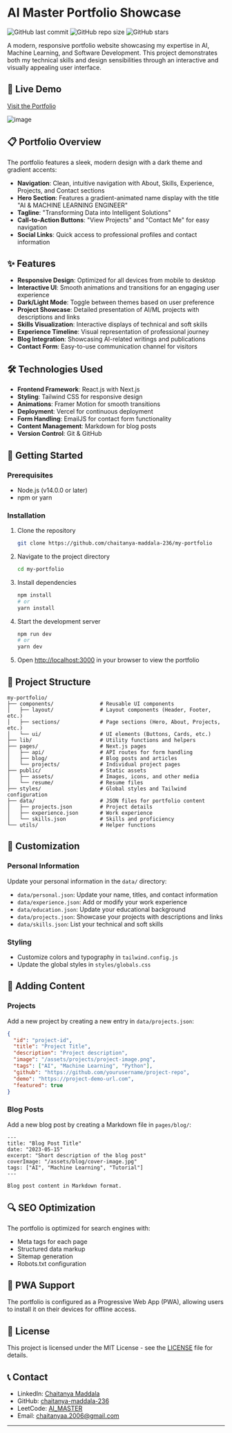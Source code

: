 # AI Master Portfolio Showcase

![GitHub last commit](https://img.shields.io/github/last-commit/chaitanya-maddala-236/ai-master-portfolio-showcase)
![GitHub repo size](https://img.shields.io/github/repo-size/chaitanya-maddala-236/ai-master-portfolio-showcase)
![GitHub stars](https://img.shields.io/github/stars/chaitanya-maddala-236/ai-master-portfolio-showcase?style=social)

A modern, responsive portfolio website showcasing my expertise in AI, Machine Learning, and Software Development. This project demonstrates both my technical skills and design sensibilities through an interactive and visually appealing user interface.

## 🌟 Live Demo

[Visit the Portfolio](https://chaitanyadev.vercel.app/)

![image](https://github.com/user-attachments/assets/447599a5-8e23-4200-831c-707c5205be90)

## 📋 Portfolio Overview

The portfolio features a sleek, modern design with a dark theme and gradient accents:

- **Navigation**: Clean, intuitive navigation with About, Skills, Experience, Projects, and Contact sections
- **Hero Section**: Features a gradient-animated name display with the title "AI & MACHINE LEARNING ENGINEER"
- **Tagline**: "Transforming Data into Intelligent Solutions" 
- **Call-to-Action Buttons**: "View Projects" and "Contact Me" for easy navigation
- **Social Links**: Quick access to professional profiles and contact information

## ✨ Features

- **Responsive Design**: Optimized for all devices from mobile to desktop
- **Interactive UI**: Smooth animations and transitions for an engaging user experience
- **Dark/Light Mode**: Toggle between themes based on user preference
- **Project Showcase**: Detailed presentation of AI/ML projects with descriptions and links
- **Skills Visualization**: Interactive displays of technical and soft skills
- **Experience Timeline**: Visual representation of professional journey
- **Blog Integration**: Showcasing AI-related writings and publications
- **Contact Form**: Easy-to-use communication channel for visitors

## 🛠️ Technologies Used

- **Frontend Framework**: React.js with Next.js
- **Styling**: Tailwind CSS for responsive design
- **Animations**: Framer Motion for smooth transitions
- **Deployment**: Vercel for continuous deployment
- **Form Handling**: EmailJS for contact form functionality
- **Content Management**: Markdown for blog posts
- **Version Control**: Git & GitHub

## 🚀 Getting Started

### Prerequisites

- Node.js (v14.0.0 or later)
- npm or yarn

### Installation

1. Clone the repository
   ```bash
   git clone https://github.com/chaitanya-maddala-236/my-portfolio
   ```

2. Navigate to the project directory
   ```bash
   cd my-portfolio
   ```

3. Install dependencies
   ```bash
   npm install
   # or
   yarn install
   ```

4. Start the development server
   ```bash
   npm run dev
   # or
   yarn dev
   ```

5. Open [http://localhost:3000](http://localhost:3000) in your browser to view the portfolio

## 📁 Project Structure

```
my-portfolio/
├── components/               # Reusable UI components
│   ├── layout/               # Layout components (Header, Footer, etc.)
│   ├── sections/             # Page sections (Hero, About, Projects, etc.)
│   └── ui/                   # UI elements (Buttons, Cards, etc.)
├── lib/                      # Utility functions and helpers
├── pages/                    # Next.js pages
│   ├── api/                  # API routes for form handling
│   ├── blog/                 # Blog posts and articles
│   └── projects/             # Individual project pages
├── public/                   # Static assets
│   ├── assets/               # Images, icons, and other media
│   └── resume/               # Resume files
├── styles/                   # Global styles and Tailwind configuration
├── data/                     # JSON files for portfolio content
│   ├── projects.json         # Project details
│   ├── experience.json       # Work experience
│   └── skills.json           # Skills and proficiency
└── utils/                    # Helper functions
```

## 🔧 Customization

### Personal Information

Update your personal information in the `data/` directory:

- `data/personal.json`: Update your name, titles, and contact information
- `data/experience.json`: Add or modify your work experience
- `data/education.json`: Update your educational background
- `data/projects.json`: Showcase your projects with descriptions and links
- `data/skills.json`: List your technical and soft skills

### Styling

- Customize colors and typography in `tailwind.config.js`
- Update the global styles in `styles/globals.css`

## 📝 Adding Content

### Projects

Add a new project by creating a new entry in `data/projects.json`:

```json
{
  "id": "project-id",
  "title": "Project Title",
  "description": "Project description",
  "image": "/assets/projects/project-image.png",
  "tags": ["AI", "Machine Learning", "Python"],
  "github": "https://github.com/yourusername/project-repo",
  "demo": "https://project-demo-url.com",
  "featured": true
}
```

### Blog Posts

Add a new blog post by creating a Markdown file in `pages/blog/`:

```
---
title: "Blog Post Title"
date: "2023-05-15"
excerpt: "Short description of the blog post"
coverImage: "/assets/blog/cover-image.jpg"
tags: ["AI", "Machine Learning", "Tutorial"]
---

Blog post content in Markdown format.
```

## 🔍 SEO Optimization

The portfolio is optimized for search engines with:

- Meta tags for each page
- Structured data markup
- Sitemap generation
- Robots.txt configuration

## 📱 PWA Support

The portfolio is configured as a Progressive Web App (PWA), allowing users to install it on their devices for offline access.

## 📄 License

This project is licensed under the MIT License - see the [LICENSE](LICENSE) file for details.

## 📞 Contact

- LinkedIn: [Chaitanya Maddala](https://www.linkedin.com/in/chaitanya-maddala236/)
- GitHub: [chaitanya-maddala-236](https://github.com/chaitanya-maddala-236)
- LeetCode: [AI_MASTER](https://leetcode.com/u/AI_MASTER/)
- Email: chaitanyaa.2006@gmail.com

---

